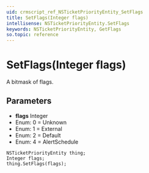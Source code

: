 ```yaml
---
uid: crmscript_ref_NSTicketPriorityEntity_SetFlags
title: SetFlags(Integer flags)
intellisense: NSTicketPriorityEntity.SetFlags
keywords: NSTicketPriorityEntity, GetFlags
so.topic: reference
---
```


# SetFlags(Integer flags)

A bitmask of flags.

## Parameters

* **flags** Integer
* Enum: 0 = Unknown
* Enum: 1 = External
* Enum: 2 = Default
* Enum: 4 = AlertSchedule

```crmscript
NSTicketPriorityEntity thing;
Integer flags;
thing.SetFlags(flags);
```

